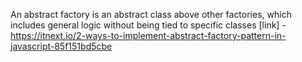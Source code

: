 An abstract factory is an abstract class above other factories, which includes general logic without being tied to specific classes
[link] - https://itnext.io/2-ways-to-implement-abstract-factory-pattern-in-javascript-85f151bd5cbe
